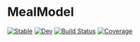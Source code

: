 # MealModel

[![Stable](https://img.shields.io/badge/docs-stable-blue.svg)](https://max-de-rooij.github.io/MealModel.jl/stable/)
[![Dev](https://img.shields.io/badge/docs-dev-blue.svg)](https://max-de-rooij.github.io/MealModel.jl/dev/)
[![Build Status](https://github.com/max-de-rooij/MealModel.jl/actions/workflows/CI.yml/badge.svg?branch=main)](https://github.com/max-de-rooij/MealModel.jl/actions/workflows/CI.yml?query=branch%3Amain)
[![Coverage](https://codecov.io/gh/max-de-rooij/MealModel.jl/branch/main/graph/badge.svg)](https://codecov.io/gh/max-de-rooij/MealModel.jl)

